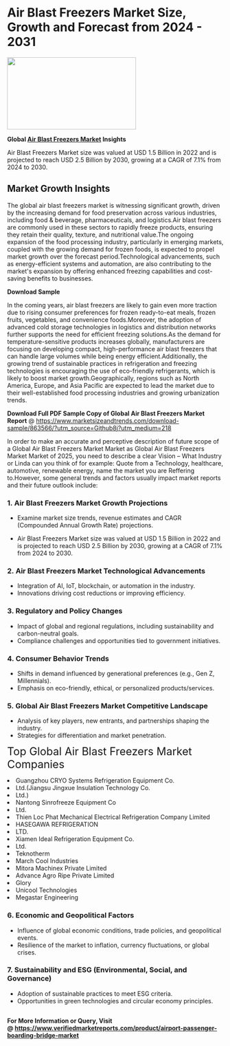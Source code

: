 <H1>Air Blast Freezers Market Size, Growth and Forecast from 2024 - 2031</H1><img class="aligncenter size-medium wp-image-584254" src="https://thirdeyenews.in/wp-content/uploads/2024/09/Global-Market-Research-300x168.jpeg" alt="" width="300" height="168" /><p><strong>Global&nbsp;<a href="https://www.marketsizeandtrends.com/download-sample/863566/?utm_source=Github8j?utm_medium=218">Air Blast Freezers Market</a> Insights</strong></p><p>Air Blast Freezers Market size was valued at USD 1.5 Billion in 2022 and is projected to reach USD 2.5 Billion by 2030, growing at a CAGR of 7.1% from 2024 to 2030.</p><p><h2>Market Growth Insights</h2> <p>The global air blast freezers market is witnessing significant growth, driven by the increasing demand for food preservation across various industries, including food & beverage, pharmaceuticals, and logistics.Air blast freezers are commonly used in these sectors to rapidly freeze products, ensuring they retain their quality, texture, and nutritional value.The ongoing expansion of the food processing industry, particularly in emerging markets, coupled with the growing demand for frozen foods, is expected to propel market growth over the forecast period.Technological advancements, such as energy-efficient systems and automation, are also contributing to the market's expansion by offering enhanced freezing capabilities and cost-saving benefits to businesses.</p> <p><strong>Download Sample</strong></p> <p>In the coming years, air blast freezers are likely to gain even more traction due to rising consumer preferences for frozen ready-to-eat meals, frozen fruits, vegetables, and convenience foods.Moreover, the adoption of advanced cold storage technologies in logistics and distribution networks further supports the need for efficient freezing solutions.As the demand for temperature-sensitive products increases globally, manufacturers are focusing on developing compact, high-performance air blast freezers that can handle large volumes while being energy efficient.Additionally, the growing trend of sustainable practices in refrigeration and freezing technologies is encouraging the use of eco-friendly refrigerants, which is likely to boost market growth.Geographically, regions such as North America, Europe, and Asia Pacific are expected to lead the market due to their well-established food processing industries and growing urbanization trends.</p> <p><span class=""><strong>Download Full PDF Sample Copy of Global Air Blast Freezers Market Report</strong> @ <a href="https://www.marketsizeandtrends.com/download-sample/863566/?utm_source=Github8j?utm_medium=218" target="_blank">https://www.marketsizeandtrends.com/download-sample/863566/?utm_source=Github8j?utm_medium=218</a></span></p><p>In order to make an accurate and perceptive description of future scope of a Global&nbsp;Air Blast Freezers Market Market as Global&nbsp;Air Blast Freezers Market Market of 2025, you need to describe a clear Vision &ndash; What Industry or Linda can you think of for example: Quote from a Technology, healthcare, automotive, renewable energy, name the market you are Reffering to.However, some general trends and factors usually impact market reports and their future outlook include:</p><h3>1.&nbsp;<strong>Air Blast Freezers Market Growth Projections</strong></h3><ul><li>Examine market size trends, revenue estimates and CAGR (Compounded Annual Growth Rate) projections.</li><li><p>Air Blast Freezers Market size was valued at USD 1.5 Billion in 2022 and is projected to reach USD 2.5 Billion by 2030, growing at a CAGR of 7.1% from 2024 to 2030.</p></li></ul><h3>2.&nbsp;<strong>Air Blast Freezers Market Technological Advancements</strong></h3><ul><li>Integration of AI, IoT, blockchain, or automation in the industry.</li><li>Innovations driving cost reductions or improving efficiency.</li></ul><h3>3.&nbsp;<strong>Regulatory and Policy Changes</strong></h3><ul><li>Impact of global and regional regulations, including sustainability and carbon-neutral goals.</li><li>Compliance challenges and opportunities tied to government initiatives.</li></ul><h3>4.&nbsp;<strong>Consumer Behavior Trends</strong></h3><ul><li>Shifts in demand influenced by generational preferences (e.g., Gen Z, Millennials).</li><li>Emphasis on eco-friendly, ethical, or personalized products/services.</li></ul><h3>5.&nbsp;<strong>Global Air Blast Freezers Market Competitive Landscape</strong></h3><ul><li>Analysis of key players, new entrants, and partnerships shaping the industry.</li><li>Strategies for differentiation and market penetration.</li></ul><p data-pm-slice="1 1 []"><span style="color: inherit; font-family: inherit; font-size: 25px;">Top Global Air Blast Freezers Market Companies</span></p><div class="" data-test-id=""><p><li>Guangzhou CRYO Systems Refrigeration Equipment Co.</li><li> Ltd.(Jiangsu Jingxue Insulation Technology Co.</li><li>Ltd.)</li><li> Nantong Sinrofreeze Equipment Co</li><li> Ltd.</li><li> Thien Loc Phat Mechanical Electrical Refrigeration Company Limited</li><li> HASEGAWA REFRIGERATION</li><li>LTD.</li><li> Xiamen Ideal Refrigeration Equipment Co.</li><li>Ltd.</li><li> Teknotherm</li><li> March Cool Industries</li><li> Mitora Machinex Private Limited</li><li> Advance Agro Ripe Private Limited</li><li> Glory</li><li> Unicool Technologies</li><li> Megastar Engineering</li></p></div><h3>6.&nbsp;<strong>Economic and Geopolitical Factors</strong></h3><ul><li>Influence of global economic conditions, trade policies, and geopolitical events.</li><li>Resilience of the market to inflation, currency fluctuations, or global crises.</li></ul><h3>7.&nbsp;<strong>Sustainability and ESG (Environmental, Social, and Governance)</strong></h3><ul><li>Adoption of sustainable practices to meet ESG criteria.</li><li>Opportunities in green technologies and circular economy principles.</li></ul><h2><strong style="font-size: 14px;">For More Information or Query, Visit @&nbsp;</strong><a style="background-color: #ffffff; font-size: 14px;" href="https://www.marketsizeandtrends.com/report/air-blast-freezers-market/" target="_blank">https://www.verifiedmarketreports.com/product/airport-passenger-boarding-bridge-market</a></h2>